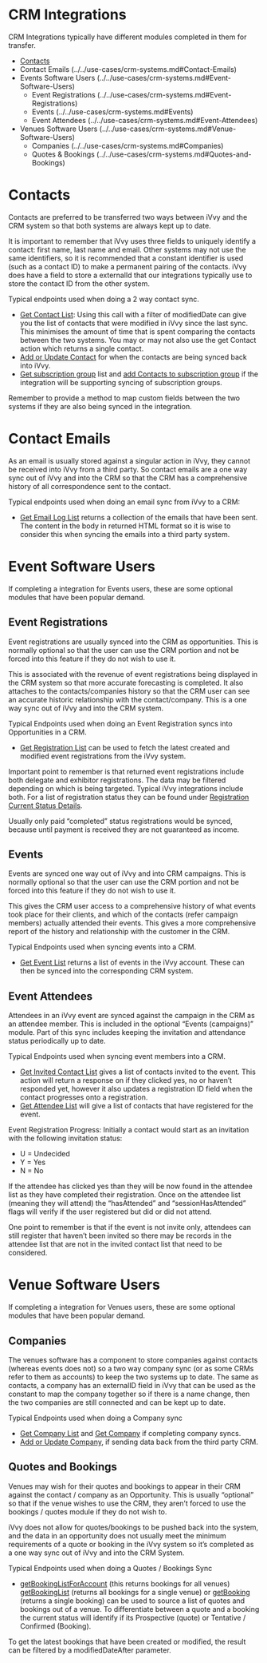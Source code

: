 # CRM Integrations

CRM Integrations typically have different modules completed in them for transfer. 
* [Contacts](../../use-cases/crm-systems.md#Contacts)
* Contact Emails (../../use-cases/crm-systems.md#Contact-Emails)
* Events Software Users (../../use-cases/crm-systems.md#Event-Software-Users)
  * Event Registrations (../../use-cases/crm-systems.md#Event-Registrations)
  * Events (../../use-cases/crm-systems.md#Events)
  * Event Attendees (../../use-cases/crm-systems.md#Event-Attendees)
* Venues Software Users (../../use-cases/crm-systems.md#Venue-Software-Users)
  * Companies (../../use-cases/crm-systems.md#Companies)
  * Quotes & Bookings (../../use-cases/crm-systems.md#Quotes-and-Bookings)

# Contacts
Contacts are preferred to be transferred two ways between iVvy and the CRM system so that both systems are always kept up to date. 

It is important to remember that iVvy uses three fields to uniquely identify a contact: first name, last name and email. Other systems may not use the same identifiers, so it is recommended that a constant identifier is used (such as a contact ID) to make a permanent pairing of the contacts. iVvy does have a field to store a externalId that our integrations typically use to store the contact ID from the other system. 

Typical endpoints used when doing a 2 way contact sync. 
* [Get Contact List](../../contact/get-contact-list.md): Using this call with a filter of modifiedDate can give you the list of contacts that were modified in iVvy since the last sync. This minimises the amount of time that is spent comparing the contacts between the two systems. You may or may not also use the get Contact action which returns a single contact. 
* [Add or Update Contact](../../contact/add-or-update-contact.md) for when the contacts are being synced back into iVvy.
* [Get subscription group](../../contact/get-subscription-group-list.md) list and [add Contacts to subscription group](../../contact/add-contacts-to-subscription-group.md) if the integration will be supporting syncing of subscription groups. 

Remember to provide a method to map custom fields between the two systems if they are also being synced in the integration. 

# Contact Emails
As an email is usually stored against a singular action in iVvy, they cannot be received into iVvy from a third party. So contact emails are a one way sync out of iVvy and into the CRM so that the CRM has a comprehensive history of all correspondence sent to the contact. 

Typical endpoints used when doing an email sync from iVvy to a CRM:
* [Get Email Log List](../../account/get-email-log-list.md) returns a collection of the emails that have been sent. The content in the body in returned HTML format so it is wise to consider this when syncing the emails into a third party system. 

# Event Software Users
If completing a integration for Events users, these are some optional modules that have been popular demand. 

## Event Registrations
Event registrations are usually synced into the CRM as opportunities. This is normally optional so that the user can use the CRM portion and not be forced into this feature if they do not wish to use it. 

This is associated with the revenue of event registrations being displayed in the CRM system so that more accurate forecasting is completed. It also attaches to the contacts/companies history so that the CRM user can see an accurate historic relationship with the contact/company. This is a one way sync out of iVvy and into the CRM system. 

Typical Endpoints used when doing an Event Registration syncs into Opportunities in a CRM. 
* [Get Registration List](../../events/get-registration-list.md) can be used to fetch the latest created and modified event registrations from the iVvy system. 

Important point to remember is that returned event registrations include both delegate and exhibitor registrations. The data may be filtered depending on which is being targeted. Typical iVvy integrations include both. For a list of registration status they can be found under [Registration Current Status Details](../../events/get-registration-list.md#registration-current-status-details). 

Usually only paid “completed” status registrations would be synced, because until payment is received they are not guaranteed as income.

## Events 
Events are synced one way out of iVvy and into CRM campaigns. This is normally optional so that the user can use the CRM portion and not be forced into this feature if they do not wish to use it. 

This gives the CRM user access to a comprehensive history of what events took place for their clients, and which of the contacts (refer campaign members) actually attended their events. This gives a more comprehensive report of the history and relationship with the customer in the CRM. 

Typical Endpoints used when syncing events into a CRM. 
* [Get Event List](../../events/get-event-list.md) returns a list of events in the iVvy account. These can then be synced into the corresponding CRM system. 

## Event Attendees
Attendees in an iVvy event are synced against the campaign in the CRM as an attendee member. This is included in the optional “Events (campaigns)” module. Part of this sync includes keeping the invitation and attendance status periodically up to date.

Typical Endpoints used when syncing event members into a CRM. 
* [Get Invited Contact List](../../events/get-invited-contact-list.md) gives a list of contacts invited to the event. This action will return a response on if they clicked yes, no or haven’t responded yet, however it also updates a registration ID field when the contact progresses onto a registration. 
* [Get Attendee List](../../events/get-attendee-list.md) will give a list of contacts that have registered for the event. 

Event Registration Progress:
Initially a contact would start as an invitation with the following invitation status:  
* U = Undecided
* Y = Yes
* N = No

If the attendee has clicked yes than they will be now found in the attendee list as they have completed their registration. Once on the attendee list (meaning they will attend) the “hasAttended” and “sessionHasAttended” flags will verify if the user registered but did or did not attend. 

One point to remember is that if the event is not invite only, attendees can still register that haven’t been invited so there may be records in the attendee list that are not in the invited contact list that need to be considered. 

# Venue Software Users
If completing a integration for Venues users, these are some optional modules that have been popular demand. 

## Companies
The venues software has a component to store companies against contacts (whereas events does not) so a two way company sync (or as some CRMs refer to them as accounts) to keep the two systems up to date. The same as contacts, a company has an externalID field in iVvy that can be used as the constant to map the company together so if there is a name change, then the two companies are still connected and can be kept up to date. 

Typical Endpoints used when doing a Company sync
* [Get Company List](../../contact/get-company-list.md) and [Get Company](../../contact/get-company.md) if completing company syncs. 
* [Add or Update Company](../../contact/add-or-update-company.md), if sending data back from the third party CRM. 

## Quotes and Bookings
Venues may wish for their quotes and bookings to appear in their CRM against the contact / company as an Opportunity. This is usually “optional” so that if the venue wishes to use the CRM, they aren’t forced to use the bookings / quotes module if they do not wish to. 

iVvy does not allow for quotes/bookings to be pushed back into the system, and the data in an opportunity does not usually meet the minimum requirements of a quote or booking in the iVvy system so it’s completed as a one way sync out of iVvy and into the CRM System. 

Typical Endpoints used when doing a Quotes / Bookings Sync
* [getBookingListForAccount](../../venues/get-booking-list-for-account.md) (this returns bookings for all venues) [getBookingList](../../venues/get-booking-list.md) (returns all bookings for a single venue) or [getBooking](../../venues/get-booking.md) (returns a single booking) can be used to source a list of quotes and bookings out of a venue.  To differentiate between a quote and a booking the current status will identify if its Prospective (quote) or Tentative / Confirmed (Booking). 

To get the latest bookings that have been created or modified, the result can be filtered by a modifiedDateAfter parameter. 
